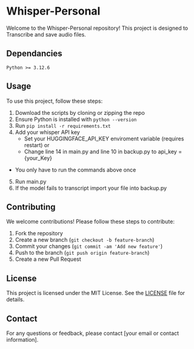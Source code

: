 # Whisper-Personal

Welcome to the Whisper-Personal repository! This project is designed to Transcribe and save audio files.

## Dependancies
    
    Python >= 3.12.6

## Usage

To use this project, follow these steps:

1. Download the scripts by cloning or zipping the repo
2. Ensure Python is installed with ```python --version ```
3. Run ```pip install -r requirements.txt```
4. Add your whisper API key
    - Set your HUGGINGFACE_API_KEY enviroment variable (requires restart) or
    - Change line 14 in main.py and line 10 in backup.py to api_key = {your_Key}
- You only have to run the commands above once
5. Run main.py 
6. If the model fails to transcript import your file into backup.py 

## Contributing

We welcome contributions! Please follow these steps to contribute:

1. Fork the repository
2. Create a new branch (`git checkout -b feature-branch`)
3. Commit your changes (`git commit -am 'Add new feature'`)
4. Push to the branch (`git push origin feature-branch`)
5. Create a new Pull Request

## License

This project is licensed under the MIT License. See the [LICENSE](LICENSE) file for details.

## Contact

For any questions or feedback, please contact [your email or contact information].
